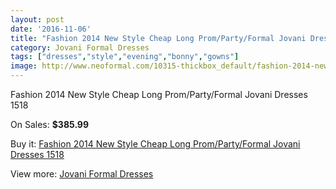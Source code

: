 ```yaml
---
layout: post
date: '2016-11-06'
title: "Fashion 2014 New Style Cheap Long Prom/Party/Formal Jovani Dresses 1518"
category: Jovani Formal Dresses
tags: ["dresses","style","evening","bonny","gowns"]
image: http://www.neoformal.com/10315-thickbox_default/fashion-2014-new-style-cheap-long-prom-party-formal-jovani-dresses-1518.jpg
---
```

Fashion 2014 New Style Cheap Long Prom/Party/Formal Jovani Dresses 1518

On Sales: **$385.99**
<a href="https://www.neoformal.com/en/jovani-formal-dresses-2014/3571-fashion-2014-new-style-cheap-long-prom-party-formal-jovani-dresses-1518.html"><amp-img layout="responsive" width="600" height="600" src="//www.neoformal.com/10315-thickbox_default/fashion-2014-new-style-cheap-long-prom-party-formal-jovani-dresses-1518.jpg" alt="Fashion 2014 New Style Cheap Long Prom/Party/Formal Jovani Dresses 1518 0" /></a>
<a href="https://www.neoformal.com/en/jovani-formal-dresses-2014/3571-fashion-2014-new-style-cheap-long-prom-party-formal-jovani-dresses-1518.html"><amp-img layout="responsive" width="600" height="600" src="//www.neoformal.com/10316-thickbox_default/fashion-2014-new-style-cheap-long-prom-party-formal-jovani-dresses-1518.jpg" alt="Fashion 2014 New Style Cheap Long Prom/Party/Formal Jovani Dresses 1518 1" /></a>

Buy it: [Fashion 2014 New Style Cheap Long Prom/Party/Formal Jovani Dresses 1518](https://www.neoformal.com/en/jovani-formal-dresses-2014/3571-fashion-2014-new-style-cheap-long-prom-party-formal-jovani-dresses-1518.html "Fashion 2014 New Style Cheap Long Prom/Party/Formal Jovani Dresses 1518")

View more: [Jovani Formal Dresses](https://www.neoformal.com/en/49-jovani-formal-dresses-2014 "Jovani Formal Dresses")